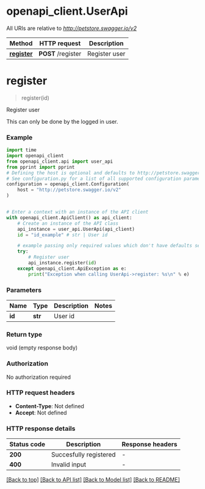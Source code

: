 # openapi_client.UserApi

All URIs are relative to *http://petstore.swagger.io/v2*

Method | HTTP request | Description
------------- | ------------- | -------------
[**register**](UserApi.md#register) | **POST** /register | Register user


# **register**
> register(id)

Register user

This can only be done by the logged in user.

### Example

```python
import time
import openapi_client
from openapi_client.api import user_api
from pprint import pprint
# Defining the host is optional and defaults to http://petstore.swagger.io/v2
# See configuration.py for a list of all supported configuration parameters.
configuration = openapi_client.Configuration(
    host = "http://petstore.swagger.io/v2"
)


# Enter a context with an instance of the API client
with openapi_client.ApiClient() as api_client:
    # Create an instance of the API class
    api_instance = user_api.UserApi(api_client)
    id = "id_example" # str | User id

    # example passing only required values which don't have defaults set
    try:
        # Register user
        api_instance.register(id)
    except openapi_client.ApiException as e:
        print("Exception when calling UserApi->register: %s\n" % e)
```


### Parameters

Name | Type | Description  | Notes
------------- | ------------- | ------------- | -------------
 **id** | **str**| User id |

### Return type

void (empty response body)

### Authorization

No authorization required

### HTTP request headers

 - **Content-Type**: Not defined
 - **Accept**: Not defined


### HTTP response details
| Status code | Description | Response headers |
|-------------|-------------|------------------|
**200** | Succesfully registered |  -  |
**400** | Invalid input |  -  |

[[Back to top]](#) [[Back to API list]](../README.md#documentation-for-api-endpoints) [[Back to Model list]](../README.md#documentation-for-models) [[Back to README]](../README.md)

